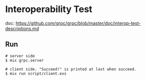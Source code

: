 # Interoperability Test

doc: https://github.com/grpc/grpc/blob/master/doc/interop-test-descriptions.md

## Run

```
# server side
$ mix grpc.server

# client side. "Succeed!" is printed at last when succeed.
$ mix run script/client.exs
```
